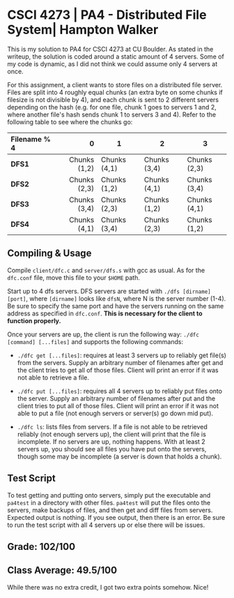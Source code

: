 # CSCI 4273 | PA4 - Distributed File System| Hampton Walker

This is my solution to PA4 for CSCI 4273 at CU Boulder. As stated in the writeup, the solution is coded around a static amount of 4 servers. Some of my code is dynamic, as I did not think we could assume only 4 servers at once.

For this assignment, a client wants to store files on a distributed file server. Files are split into 4 roughly equal chunks (an extra byte on some chunks if filesize is not divisible by 4), and each chunk is sent to 2 different servers depending on the hash (e.g. for one file, chunk 1 goes to servers 1 and 2, where another file's hash sends chunk 1 to servers 3 and 4). Refer to the following table to see where the chunks go:

| Filename % 4 |            0 | 1            | 2            | 3            |
| :----------- | -----------: | ------------ | ------------ | ------------ |
| **DFS1**     | Chunks (1,2) | Chunks (4,1) | Chunks (3,4) | Chunks (2,3) |
| **DFS2**     | Chunks (2,3) | Chunks (1,2) | Chunks (4,1) | Chunks (3,4) |
| **DFS3**     | Chunks (3,4) | Chunks (2,3) | Chunks (1,2) | Chunks (4,1) |
| **DFS4**     | Chunks (4,1) | Chunks (3,4) | Chunks (2,3) | Chunks (1,2) |

## Compiling & Usage

Compile `client/dfc.c` and `server/dfs.s` with gcc as usual. As for the `dfc.conf` file, move this file to your `$HOME` path.

Start up to 4 dfs servers. DFS servers are started with `./dfs [dirname] [port]`, where `[dirname]` looks like `dfsN`, where N is the server number (1-4). Be sure to specify the same port and have the servers running on the same address as specified in `dfc.conf`. **This is necessary for the client to function properly.**

Once your servers are up, the client is run the following way: `./dfc [command] [...files]` and supports the following commands:

- `./dfc get [...files]`: requires at least 3 servers up to reliably get file(s) from the servers. Supply an arbitrary number of filenames after get and the client tries to get all of those files. Client will print an error if it was not able to retrieve a file.

- `./dfc put [...files]`: requires all 4 servers up to reliably put files onto the server. Supply an arbitrary number of filenames after put and the client tries to put all of those files. Client will print an error if it was not able to put a file (not enough servers or server(s) go down mid put).

- `./dfc ls`: lists files from servers. If a file is not able to be retrieved reliably (not enough servers up), the client will print that the file is incomplete. If no servers are up, nothing happens. With at least 2 servers up, you should see all files you have put onto the servers, though some may be incomplete (a server is down that holds a chunk).

## Test Script

To test getting and putting onto servers, simply put the executable and `pa4test` in a directory with other files. `pa4test` will put the files onto the servers, make backups of files, and then get and diff files from servers. Expected output is nothing. If you see output, then there is an error. Be sure to run the test script with all 4 servers up or else there will be issues.

## Grade: 102/100

## Class Average: 49.5/100

While there was no extra credit, I got two extra points somehow. Nice!
